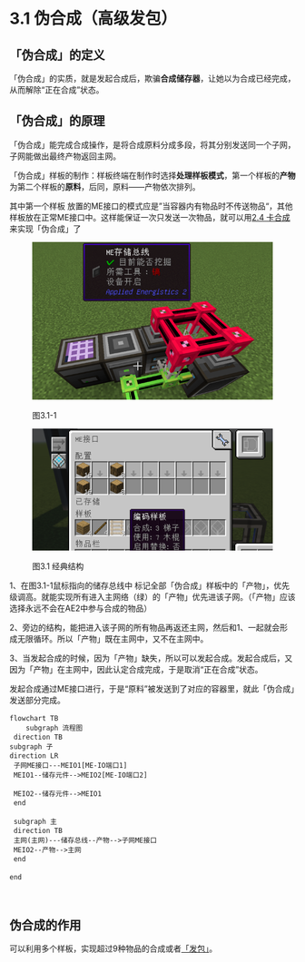 # 3.1 伪合成（高级发包）

## &#x20;「伪合成」的定义 <a href="#_toc137910920" id="_toc137910920"></a>

「伪合成」的实质，就是发起合成后，欺骗**合成储存器**，让她以为合成已经完成，从而解除“正在合成”状态。

## 「伪合成」的原理 <a href="#_toc137910921" id="_toc137910921"></a>

「伪合成」能完成合成操作，是将合成原料分成多段，将其分别发送同一个子网，子网能做出最终产物返回主网。

「伪合成」样板的制作：样板终端在制作时选择**处理样板模式**，第一个样板的**产物**  为第二个样板的**原料**，后同，原料——产物依次排列。

其中第一个样板  放置的ME接口的模式应是”当容器内有物品时不传送物品“，其他样板放在正常ME接口中。这样能保证一次只发送一次物品，就可以用[2.4 卡合成](../2-相关的概念与实现/2.4-指示物.md#\_toc137910917)来实现「伪合成」了

<figure><img src="../.gitbook/assets/image (7).png" alt=""><figcaption><p>图3.1-1</p></figcaption></figure>

<figure><img src="../.gitbook/assets/image (6).png" alt=""><figcaption><p>图3.1 经典结构</p></figcaption></figure>

1、在图3.1-1鼠标指向的储存总线中   标记全部「伪合成」样板中的「产物」，优先级调高。就能实现所有进入主网络（绿）的「产物」优先进该子网。（「产物」应该选择永远不会在AE2中参与合成的物品）

2、旁边的结构，能把进入该子网的所有物品再返还主网，然后和1、一起就会形成无限循环。所以「产物」既在主网中，又不在主网中。

3、当发起合成的时候，因为「产物」缺失，所以可以发起合成。发起合成后，又因为「产物」在主网中，因此认定合成完成，于是取消“正在合成”状态。

发起合成通过ME接口进行，于是“原料”被发送到了对应的容器里，就此「伪合成」发送部分完成。

```mermaid
flowchart TB
    subgraph 流程图
 direction TB
subgraph 子
direction LR
 子网ME接口---MEIO1[ME-IO端口1]
 MEIO1--储存元件-->MEIO2[ME-IO端口2]

 MEIO2--储存元件-->MEIO1
 end

 subgraph 主
 direction TB
 主网(主网)---储存总线--产物-->子网ME接口
 MEIO2--产物-->主网
 end

end



```

## 伪合成的作用 <a href="#_toc137910923" id="_toc137910923"></a>

可以利用多个样板，实现超过9种物品的合成或者[「发包」](../2-相关的概念与实现/2.3-发包.md)。
